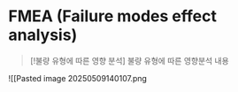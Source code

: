 # FMEA (Failure modes  effect analysis)

> [!불량 유형에 따른 영향 분석] 불량 유형에 따른 영향분석
> 내용
>
> 


![[Pasted image 20250509140107.png